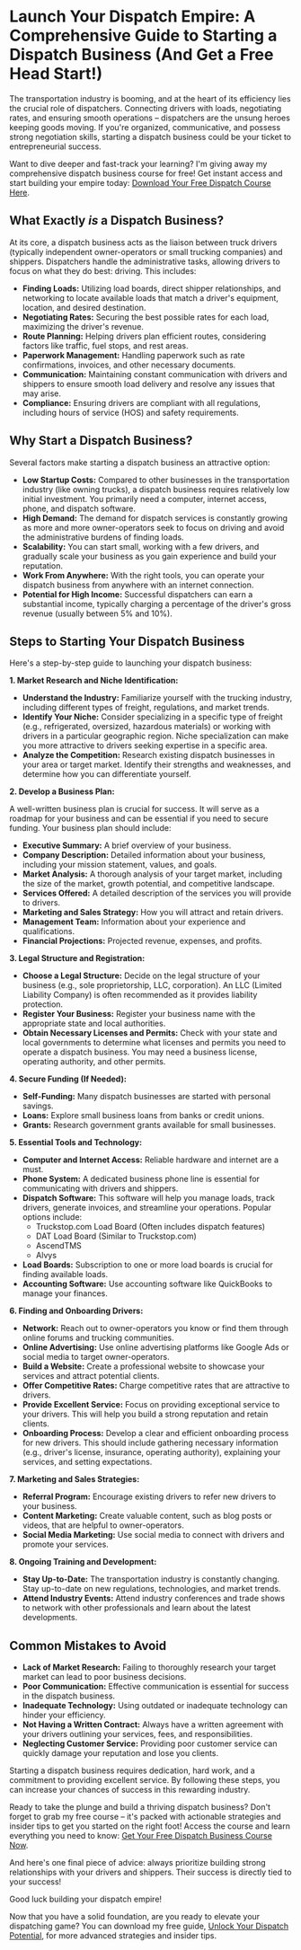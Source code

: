 # Launch Your Dispatch Empire: A Comprehensive Guide to Starting a Dispatch Business (And Get a Free Head Start!)

The transportation industry is booming, and at the heart of its efficiency lies the crucial role of dispatchers. Connecting drivers with loads, negotiating rates, and ensuring smooth operations – dispatchers are the unsung heroes keeping goods moving. If you're organized, communicative, and possess strong negotiation skills, starting a dispatch business could be your ticket to entrepreneurial success.

Want to dive deeper and fast-track your learning? I'm giving away my comprehensive dispatch business course for free! Get instant access and start building your empire today: [Download Your Free Dispatch Course Here](https://udemywork.com/how-to-start-a-dispatch-business).

## What Exactly *is* a Dispatch Business?

At its core, a dispatch business acts as the liaison between truck drivers (typically independent owner-operators or small trucking companies) and shippers. Dispatchers handle the administrative tasks, allowing drivers to focus on what they do best: driving.  This includes:

*   **Finding Loads:**  Utilizing load boards, direct shipper relationships, and networking to locate available loads that match a driver's equipment, location, and desired destination.
*   **Negotiating Rates:**  Securing the best possible rates for each load, maximizing the driver's revenue.
*   **Route Planning:**  Helping drivers plan efficient routes, considering factors like traffic, fuel stops, and rest areas.
*   **Paperwork Management:**  Handling paperwork such as rate confirmations, invoices, and other necessary documents.
*   **Communication:**  Maintaining constant communication with drivers and shippers to ensure smooth load delivery and resolve any issues that may arise.
*   **Compliance:** Ensuring drivers are compliant with all regulations, including hours of service (HOS) and safety requirements.

## Why Start a Dispatch Business?

Several factors make starting a dispatch business an attractive option:

*   **Low Startup Costs:** Compared to other businesses in the transportation industry (like owning trucks), a dispatch business requires relatively low initial investment.  You primarily need a computer, internet access, phone, and dispatch software.
*   **High Demand:** The demand for dispatch services is constantly growing as more and more owner-operators seek to focus on driving and avoid the administrative burdens of finding loads.
*   **Scalability:**  You can start small, working with a few drivers, and gradually scale your business as you gain experience and build your reputation.
*   **Work From Anywhere:**  With the right tools, you can operate your dispatch business from anywhere with an internet connection.
*   **Potential for High Income:**  Successful dispatchers can earn a substantial income, typically charging a percentage of the driver's gross revenue (usually between 5% and 10%).

## Steps to Starting Your Dispatch Business

Here's a step-by-step guide to launching your dispatch business:

**1.  Market Research and Niche Identification:**

*   **Understand the Industry:**  Familiarize yourself with the trucking industry, including different types of freight, regulations, and market trends.
*   **Identify Your Niche:**  Consider specializing in a specific type of freight (e.g., refrigerated, oversized, hazardous materials) or working with drivers in a particular geographic region.  Niche specialization can make you more attractive to drivers seeking expertise in a specific area.
*   **Analyze the Competition:**  Research existing dispatch businesses in your area or target market.  Identify their strengths and weaknesses, and determine how you can differentiate yourself.

**2.  Develop a Business Plan:**

A well-written business plan is crucial for success.  It will serve as a roadmap for your business and can be essential if you need to secure funding.  Your business plan should include:

*   **Executive Summary:**  A brief overview of your business.
*   **Company Description:**  Detailed information about your business, including your mission statement, values, and goals.
*   **Market Analysis:**  A thorough analysis of your target market, including the size of the market, growth potential, and competitive landscape.
*   **Services Offered:**  A detailed description of the services you will provide to drivers.
*   **Marketing and Sales Strategy:**  How you will attract and retain drivers.
*   **Management Team:**  Information about your experience and qualifications.
*   **Financial Projections:**  Projected revenue, expenses, and profits.

**3.  Legal Structure and Registration:**

*   **Choose a Legal Structure:**  Decide on the legal structure of your business (e.g., sole proprietorship, LLC, corporation).  An LLC (Limited Liability Company) is often recommended as it provides liability protection.
*   **Register Your Business:**  Register your business name with the appropriate state and local authorities.
*   **Obtain Necessary Licenses and Permits:**  Check with your state and local governments to determine what licenses and permits you need to operate a dispatch business.  You may need a business license, operating authority, and other permits.

**4.  Secure Funding (If Needed):**

*   **Self-Funding:**  Many dispatch businesses are started with personal savings.
*   **Loans:**  Explore small business loans from banks or credit unions.
*   **Grants:**  Research government grants available for small businesses.

**5.  Essential Tools and Technology:**

*   **Computer and Internet Access:**  Reliable hardware and internet are a must.
*   **Phone System:**  A dedicated business phone line is essential for communicating with drivers and shippers.
*   **Dispatch Software:**  This software will help you manage loads, track drivers, generate invoices, and streamline your operations.  Popular options include:
    *   Truckstop.com Load Board (Often includes dispatch features)
    *   DAT Load Board (Similar to Truckstop.com)
    *   AscendTMS
    *   Alvys
*   **Load Boards:**  Subscription to one or more load boards is crucial for finding available loads.
*   **Accounting Software:**  Use accounting software like QuickBooks to manage your finances.

**6.  Finding and Onboarding Drivers:**

*   **Network:**  Reach out to owner-operators you know or find them through online forums and trucking communities.
*   **Online Advertising:**  Use online advertising platforms like Google Ads or social media to target owner-operators.
*   **Build a Website:**  Create a professional website to showcase your services and attract potential clients.
*   **Offer Competitive Rates:**  Charge competitive rates that are attractive to drivers.
*   **Provide Excellent Service:**  Focus on providing exceptional service to your drivers.  This will help you build a strong reputation and retain clients.
*   **Onboarding Process:**  Develop a clear and efficient onboarding process for new drivers.  This should include gathering necessary information (e.g., driver's license, insurance, operating authority), explaining your services, and setting expectations.

**7.  Marketing and Sales Strategies:**

*   **Referral Program:**  Encourage existing drivers to refer new drivers to your business.
*   **Content Marketing:**  Create valuable content, such as blog posts or videos, that are helpful to owner-operators.
*   **Social Media Marketing:**  Use social media to connect with drivers and promote your services.

**8.  Ongoing Training and Development:**

*   **Stay Up-to-Date:**  The transportation industry is constantly changing.  Stay up-to-date on new regulations, technologies, and market trends.
*   **Attend Industry Events:**  Attend industry conferences and trade shows to network with other professionals and learn about the latest developments.

## Common Mistakes to Avoid

*   **Lack of Market Research:**  Failing to thoroughly research your target market can lead to poor business decisions.
*   **Poor Communication:**  Effective communication is essential for success in the dispatch business.
*   **Inadequate Technology:**  Using outdated or inadequate technology can hinder your efficiency.
*   **Not Having a Written Contract:** Always have a written agreement with your drivers outlining your services, fees, and responsibilities.
*   **Neglecting Customer Service:** Providing poor customer service can quickly damage your reputation and lose you clients.

Starting a dispatch business requires dedication, hard work, and a commitment to providing excellent service. By following these steps, you can increase your chances of success in this rewarding industry.

Ready to take the plunge and build a thriving dispatch business? Don't forget to grab my free course – it's packed with actionable strategies and insider tips to get you started on the right foot! Access the course and learn everything you need to know: [Get Your Free Dispatch Business Course Now](https://udemywork.com/how-to-start-a-dispatch-business).

And here's one final piece of advice: always prioritize building strong relationships with your drivers and shippers.  Their success is directly tied to your success!

Good luck building your dispatch empire!

Now that you have a solid foundation, are you ready to elevate your dispatching game? You can download my free guide, [Unlock Your Dispatch Potential](https://udemywork.com/how-to-start-a-dispatch-business), for more advanced strategies and insider tips.
